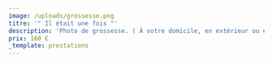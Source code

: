 ```yaml
---
image: /uploads/grossesse.png
titre: '" Il était une fois "'
description: 'Photo de grossesse. ( À votre domicile, en extérieur ou en studio )'
prix: 160 €
_template: prestations
---
```



